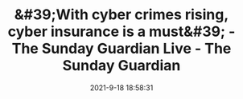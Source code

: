 ---
"title": "&amp;#39;With cyber crimes rising, cyber insurance is a must&amp;#39; - The Sunday Guardian Live - The Sunday Guardian"
"date": "2021-9-18 18:58:31"
"feed_name": "GOOGLENEWSMINING"
"feed_website": "https://news.google.com/search?q=mining%2Bincident&hl=en-US&gl=US&ceid=US:en"
"feed_rss": "https://news.google.com/rss/search?q=mining%2Bincident&hl=en-US&gl=US&ceid=US:en"
"link": "https://www.sundayguardianlive.com/news/cyber-crimes-rising-cyber-insurance-must"
"file": "_posts/2021-1-1-f1be7f56e7c3d924bcf8b96666da56c15930a24f.md"
"accident": "0"
"drilling": "0"
"dead": "0"
"injured": "0"
---